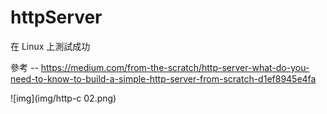 # httpServer

在 Linux 上測試成功

參考 -- https://medium.com/from-the-scratch/http-server-what-do-you-need-to-know-to-build-a-simple-http-server-from-scratch-d1ef8945e4fa

![img](img/http-c 02.png)
